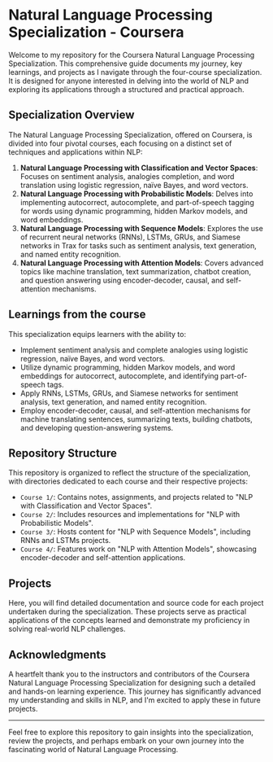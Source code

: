 # Natural Language Processing Specialization - Coursera

Welcome to my repository for the Coursera Natural Language Processing Specialization. This comprehensive guide documents my journey, key learnings, and projects as I navigate through the four-course specialization. It is designed for anyone interested in delving into the world of NLP and exploring its applications through a structured and practical approach.

## Specialization Overview

The Natural Language Processing Specialization, offered on Coursera, is divided into four pivotal courses, each focusing on a distinct set of techniques and applications within NLP:

1. **Natural Language Processing with Classification and Vector Spaces**: Focuses on sentiment analysis, analogies completion, and word translation using logistic regression, naïve Bayes, and word vectors.
2. **Natural Language Processing with Probabilistic Models**: Delves into implementing autocorrect, autocomplete, and part-of-speech tagging for words using dynamic programming, hidden Markov models, and word embeddings.
3. **Natural Language Processing with Sequence Models**: Explores the use of recurrent neural networks (RNNs), LSTMs, GRUs, and Siamese networks in Trax for tasks such as sentiment analysis, text generation, and named entity recognition.
4. **Natural Language Processing with Attention Models**: Covers advanced topics like machine translation, text summarization, chatbot creation, and question answering using encoder-decoder, causal, and self-attention mechanisms.

## Learnings from the course

This specialization equips learners with the ability to:

- Implement sentiment analysis and complete analogies using logistic regression, naïve Bayes, and word vectors.
- Utilize dynamic programming, hidden Markov models, and word embeddings for autocorrect, autocomplete, and identifying part-of-speech tags.
- Apply RNNs, LSTMs, GRUs, and Siamese networks for sentiment analysis, text generation, and named entity recognition.
- Employ encoder-decoder, causal, and self-attention mechanisms for machine translating sentences, summarizing texts, building chatbots, and developing question-answering systems.

## Repository Structure

This repository is organized to reflect the structure of the specialization, with directories dedicated to each course and their respective projects:

- `Course 1/`: Contains notes, assignments, and projects related to "NLP with Classification and Vector Spaces".
- `Course 2/`: Includes resources and implementations for "NLP with Probabilistic Models".
- `Course 3/`: Hosts content for "NLP with Sequence Models", including RNNs and LSTMs projects.
- `Course 4/`: Features work on "NLP with Attention Models", showcasing encoder-decoder and self-attention applications.

## Projects

Here, you will find detailed documentation and source code for each project undertaken during the specialization. These projects serve as practical applications of the concepts learned and demonstrate my proficiency in solving real-world NLP challenges.

## Acknowledgments

A heartfelt thank you to the instructors and contributors of the Coursera Natural Language Processing Specialization for designing such a detailed and hands-on learning experience. This journey has significantly advanced my understanding and skills in NLP, and I'm excited to apply these in future projects.

---

Feel free to explore this repository to gain insights into the specialization, review the projects, and perhaps embark on your own journey into the fascinating world of Natural Language Processing.